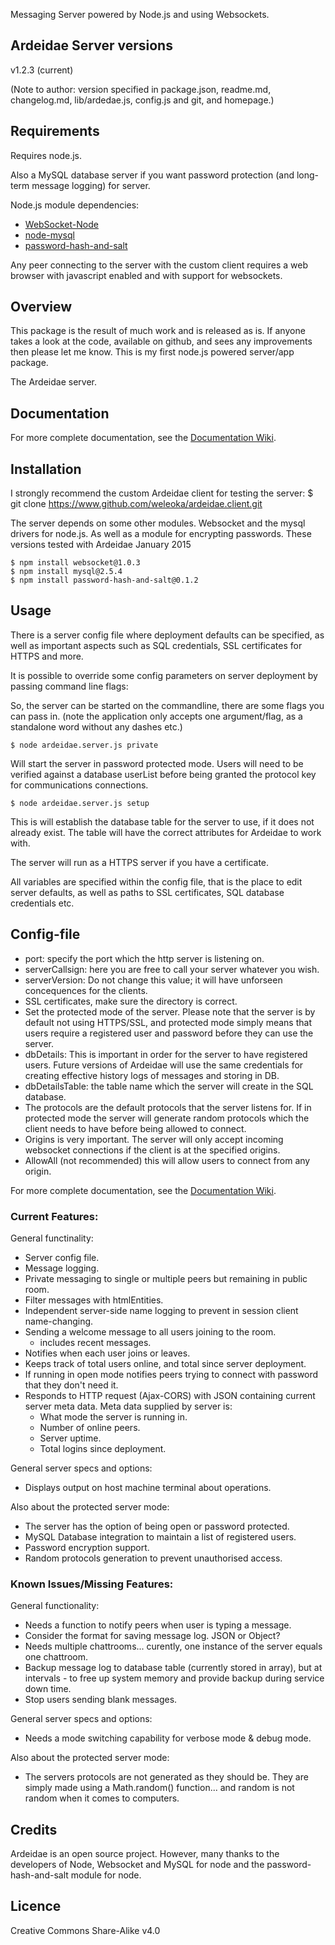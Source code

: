 
Messaging Server powered by Node.js and using Websockets.

## Ardeidae Server versions

v1.2.3 (current)

(Note to author:
version specified in package.json, readme.md, changelog.md, lib/ardedae.js, config.js and git, and homepage.)


## Requirements
Requires node.js.

Also a MySQL database server if you want password protection (and long-term message logging) for server.

Node.js module dependencies:
* [WebSocket-Node](https://github.com/theturtle32/WebSocket-Node)
* [node-mysql](https://github.com/felixge/node-mysql)
* [password-hash-and-salt](https://github.com/florianheinemann/password-hash-and-salt)

Any peer connecting to the server with the custom client requires a web browser with javascript enabled and with support for websockets.



## Overview
This package is the result of much work and is released as is. If anyone takes a look at the code, available on github, and sees any improvements then please let me know. This is my first node.js powered server/app package.

The Ardeidae server.



## Documentation
For more complete documentation, see the [Documentation Wiki](http://www.student.bth.se/~kawe14/javascript/kmom10/documentation_server.php).



## Installation
I strongly recommend the custom Ardeidae client for testing the server:
$ git clone https://www.github.com/weleoka/ardeidae.client.git

The server depends on some other modules. Websocket and the mysql drivers for node.js. As well as a module for encrypting passwords. These versions tested with Ardeidae January 2015

    $ npm install websocket@1.0.3
    $ npm install mysql@2.5.4
    $ npm install password-hash-and-salt@0.1.2



## Usage
There is a server config file where deployment defaults can be specified, as well as important aspects such as SQL credentials, SSL certificates for HTTPS and more.


It is possible to override some config parameters on server deployment by passing command line flags:

So, the server can be started on the commandline, there are some flags you can pass in.
(note the application only accepts one argument/flag, as a standalone word without any dashes etc.)


	$ node ardeidae.server.js private

Will start the server in password protected mode. Users will need to be verified against a database userList before being granted the protocol key for communications connections.


	$ node ardeidae.server.js setup

This is will establish the database table for the server to use, if it does not already exist.
The table will have the correct attributes for Ardeidae to work with.

The server will run as a HTTPS server if you have a certificate.


All variables are specified within the config file, that is the place to edit server defaults, as well as paths to SSL certificates, SQL database credentials etc.



## Config-file
* port: specify the port which the http server is listening on.
* serverCallsign: here you are free to call your server whatever you wish.
* serverVersion: Do not change this value; it will have unforseen concequences for the clients.
* SSL certificates, make sure the directory is correct.
* Set the protected mode of the server.
	Please note that the server is by default not using HTTPS/SSL, and protected mode simply means that users require a registered user and password before they can use the server.
* dbDetails: This is important in order for the server to have registered users. Future versions of Ardeidae will use the same credentials for creating effective history logs of messages and storing in DB.
* dbDetailsTable: the table name which the server will create in the SQL database.
* The protocols are the default protocols that the server listens for. If in protected mode the server will generate random protocols which the client needs to have before being allowed to connect.
* Origins is very important. The server will only accept incoming websocket connections if the client is at the specified origins.
* AllowAll (not recommended) this will allow users to connect from any origin.


For more complete documentation, see the [Documentation Wiki](http://www.student.bth.se/~kawe14/javascript/kmom10/docs/index.php).



### Current Features:
General functinality:
* Server config file.
* Message logging.
* Private messaging to single or multiple peers but remaining in public room.
* Filter messages with htmlEntities.
* Independent server-side name logging to prevent in session client name-changing.
* Sending a welcome message to all users joining to the room.
	- includes recent messages.
* Notifies when each user joins or leaves.
* Keeps track of total users online, and total since server deployment.
* If running in open mode notifies peers trying to connect with password that they don't need it.
* Responds to HTTP request (Ajax-CORS) with JSON containing current server meta data.
	Meta data supplied by server is:
	- What mode the server is running in.
	- Number of online peers.
	- Server uptime.
	- Total logins since deployment.

General server specs and options:
* Displays output on host machine terminal about operations.

Also about the protected server mode:
* The server has the option of being open or password protected.
* MySQL Database integration to maintain a list of registered users.
* Password encryption support.
* Random protocols generation to prevent unauthorised access.


### Known Issues/Missing Features:
General functionality:
* Needs a function to notify peers when user is typing a message.
* Consider the format for saving message log. JSON or Object?
* Needs multiple chattrooms... curently, one instance of the server equals one chattroom.
* Backup message log to database table (currently stored in array), but at intervals - to free up system memory and provide backup during service down time.
* Stop users sending blank messages.

General server specs and options:
* Needs a mode switching capability for verbose mode & debug mode.

Also about the protected server mode:
* The servers protocols are not generated as they should be. They are simply made using a Math.random() function... and random is not random when it comes to computers.


## Credits
Ardeidae is an open source project. However, many thanks to the developers of Node, Websocket and MySQL for node and the password-hash-and-salt module for node.


## Licence
Creative Commons Share-Alike v4.0




